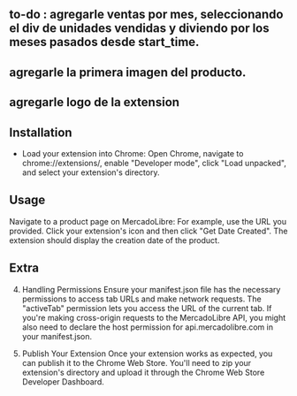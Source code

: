 ## to-do : agregarle ventas por mes, seleccionando el div de unidades vendidas y diviendo por los meses pasados desde start_time.
## agregarle la primera imagen del producto. 
## agregarle logo de la extension

## Installation
- Load your extension into Chrome: Open Chrome, navigate to chrome://extensions/, enable "Developer mode", click "Load unpacked", and select your extension's directory.

## Usage
Navigate to a product page on MercadoLibre: For example, use the URL you provided.
Click your extension's icon and then click "Get Date Created". The extension should display the creation date of the product.



## Extra
4. Handling Permissions
Ensure your manifest.json file has the necessary permissions to access tab URLs and make network requests. The "activeTab" permission lets you access the URL of the current tab. If you're making cross-origin requests to the MercadoLibre API, you might also need to declare the host permission for api.mercadolibre.com in your manifest.json.

5. Publish Your Extension
Once your extension works as expected, you can publish it to the Chrome Web Store. You'll need to zip your extension's directory and upload it through the Chrome Web Store Developer Dashboard.

